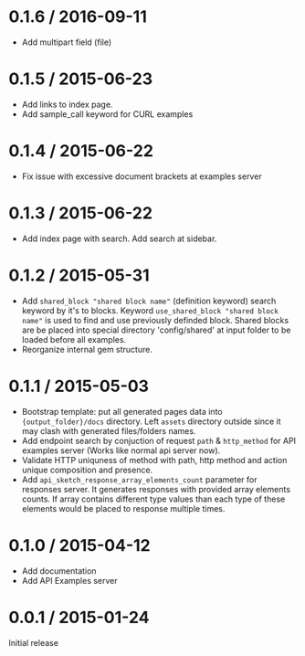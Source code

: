 # 0.1.6 / 2016-09-11
- Add multipart field (file)

# 0.1.5 / 2015-06-23
- Add links to index page.
- Add sample_call keyword for CURL examples

# 0.1.4 / 2015-06-22
- Fix issue with excessive document brackets at examples server

# 0.1.3 / 2015-06-22
- Add index page with search. Add search at sidebar.

# 0.1.2 / 2015-05-31

- Add `shared_block "shared block name"` (definition keyword) search keyword by it's to blocks. Keyword `use_shared_block "shared block name"` is used to find and use previously definded block. Shared blocks are be placed into special directory 'config/shared' at input folder to be loaded before all examples.
- Reorganize internal gem structure.

# 0.1.1 / 2015-05-03

- Bootstrap template: put all generated pages data into `{output_folder}/docs` directory. Left `assets` directory outside since it may clash with generated files/folders names.
- Add endpoint search by conjuction of request `path` & `http_method` for API examples server (Works like normal api server now).
- Validate HTTP uniquness of method with path, http method and action unique composition and presence.
- Add `api_sketch_response_array_elements_count` parameter for responses server. It generates responses with provided array elements counts. If array contains different type values than each type of these elements would be placed to response multiple times.

# 0.1.0 / 2015-04-12

- Add documentation
- Add API Examples server

# 0.0.1 / 2015-01-24

Initial release
